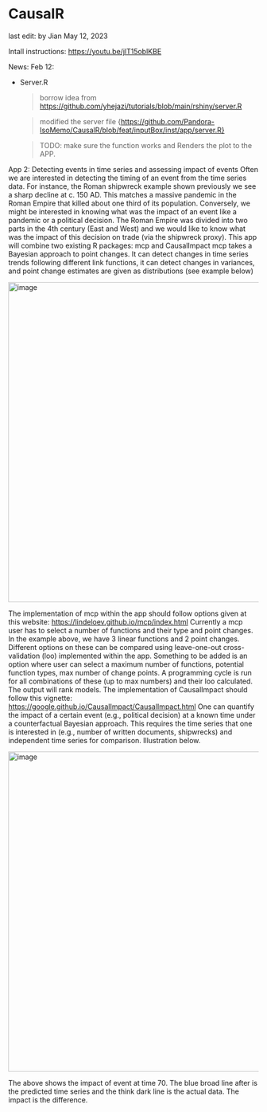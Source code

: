 # CausalR
last edit: by Jian May 12, 2023

Intall instructions: https://youtu.be/jlT15oblKBE

News: Feb 12:
- Server.R
  > borrow idea from https://github.com/yhejazi/tutorials/blob/main/rshiny/server.R 
  
  > modified the server file {https://github.com/Pandora-IsoMemo/CausalR/blob/feat/inputBox/inst/app/server.R}
  
  > TODO: make sure the function works and Renders the plot to the APP. 

App 2: Detecting events in time series and assessing impact of events
Often we are interested in detecting the timing of an event from the time series data. For instance, the Roman shipwreck example shown previously we see a sharp decline at c. 150 AD. This matches a massive pandemic in the Roman Empire that killed about one third of its population. Conversely, we might be interested in knowing what was the impact of an event like a pandemic or a political decision. The Roman Empire was divided into two parts in the 4th century (East and West) and we would like to know what was the impact of this decision on trade (via the shipwreck proxy).
This app will combine two existing R packages: mcp and CausalImpact
mcp takes a Bayesian approach to point changes. It can detect changes in time series trends following different link functions, it can detect changes in variances, and point change estimates are given as distributions (see example below)

<img width="643" alt="image" src="https://user-images.githubusercontent.com/74462173/216515647-35ead397-d3b5-45b1-9f8d-07648c390e79.png">

The implementation of mcp within the app should follow options given at this website: https://lindeloev.github.io/mcp/index.html
Currently a mcp user has to select a number of functions and their type and point changes. In the example above, we have 3 linear functions and 2 point changes. Different options on these can be compared using leave-one-out cross-validation (loo) implemented within the app. Something to be added is an option where user can select a maximum number of functions, potential function types, max number of change points. A programming cycle is run for all combinations of these (up to max numbers) and their loo calculated. The output will rank models.
The implementation of CausalImpact should follow this vignette: https://google.github.io/CausalImpact/CausalImpact.html
One can quantify the impact of a certain event (e.g., political decision) at a known time under a counterfactual Bayesian approach. This requires the time series that one is interested in (e.g., number of written documents, shipwrecks) and independent time series for comparison. Illustration below.

<img width="643" alt="image" src="https://user-images.githubusercontent.com/74462173/216515694-dda42d29-5043-4c99-a320-b44ba6a01826.png">

The above shows the impact of event at time 70. The blue broad line after is the predicted time series and the think dark line is the actual data. The impact is the difference.
